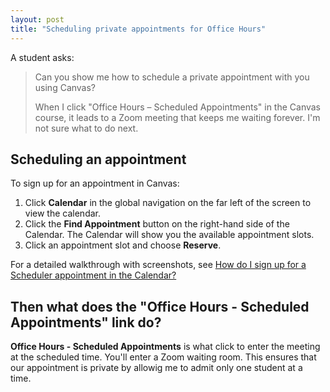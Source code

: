 ```yaml
---
layout: post
title: "Scheduling private appointments for Office Hours"
---
```


A student asks:

> Can you show me how to schedule a private appointment with you using Canvas? 
>
> When I click "Office Hours – Scheduled Appointments" in the Canvas course, it leads to a Zoom meeting that keeps me waiting forever. I'm not sure what to do next.

## Scheduling an appointment

To sign up for an appointment in Canvas:
1. Click **Calendar** in the global navigation on the far left of the screen to view the calendar.
2. Click the **Find Appointment**  button on the right-hand side of the Calendar. The Calendar will show you the available appointment slots.
3. Click an appointment slot and choose **Reserve**.

For a detailed walkthrough with screenshots, see [How do I sign up for a Scheduler appointment in the Calendar?](https://community.canvaslms.com/t5/Student-Guide/How-do-I-sign-up-for-a-Scheduler-appointment-in-the-Calendar/ta-p/536)

## Then what does the "Office Hours - Scheduled Appointments" link do?

**Office Hours - Scheduled Appointments** is what click to enter the meeting at the scheduled time. You'll enter a Zoom waiting room. This ensures that our appointment is private by allowig me to admit only one student at a time.

